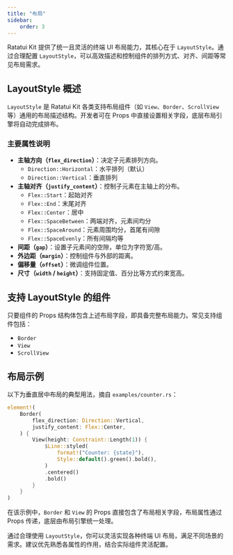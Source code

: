```yaml
---
title: "布局"
sidebar:
    order: 3
---
```


Ratatui Kit 提供了统一且灵活的终端 UI 布局能力，其核心在于 `LayoutStyle`。通过合理配置 `LayoutStyle`，可以高效描述和控制组件的排列方式、对齐、间距等常见布局需求。

## LayoutStyle 概述

`LayoutStyle` 是 Ratatui Kit 各类支持布局组件（如 `View`、`Border`、`ScrollView` 等）通用的布局描述结构。开发者可在 Props 中直接设置相关字段，底层布局引擎将自动完成排布。

### 主要属性说明

- **主轴方向（`flex_direction`）**：决定子元素排列方向。
  - `Direction::Horizontal`：水平排列（默认）
  - `Direction::Vertical`：垂直排列
- **主轴对齐（`justify_content`）**：控制子元素在主轴上的分布。
  - `Flex::Start`：起始对齐
  - `Flex::End`：末尾对齐
  - `Flex::Center`：居中
  - `Flex::SpaceBetween`：两端对齐，元素间均分
  - `Flex::SpaceAround`：元素周围均分，首尾有间隙
  - `Flex::SpaceEvenly`：所有间隔均等
- **间距（`gap`）**：设置子元素间的空隙，单位为字符宽/高。
- **外边距（`margin`）**：控制组件与外部的距离。
- **偏移量（`offset`）**：微调组件位置。
- **尺寸（`width` / `height`）**：支持固定值、百分比等方式约束宽高。

## 支持 LayoutStyle 的组件

只要组件的 Props 结构体包含上述布局字段，即具备完整布局能力。常见支持组件包括：

- `Border`
- `View`
- `ScrollView`

## 布局示例

以下为垂直居中布局的典型用法，摘自 `examples/counter.rs`：

```rust
element!(
    Border(
        flex_direction: Direction::Vertical,
        justify_content: Flex::Center,
    ) {
        View(height: Constraint::Length(1)) {
            $Line::styled(
                format!("Counter: {state}"),
                Style::default().green().bold(),
            )
            .centered()
            .bold()
        }
    }
)
```

在该示例中，`Border` 和 `View` 的 Props 直接包含了布局相关字段，布局属性通过 Props 传递，底层由布局引擎统一处理。

通过合理使用 `LayoutStyle`，你可以灵活实现各种终端 UI 布局，满足不同场景的需求。建议优先熟悉各属性的作用，结合实际组件灵活配置。
